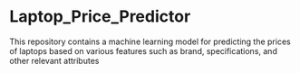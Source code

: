 # Laptop_Price_Predictor
This repository contains a machine learning model for predicting the prices of laptops based on various features such as brand, specifications, and other relevant attributes
